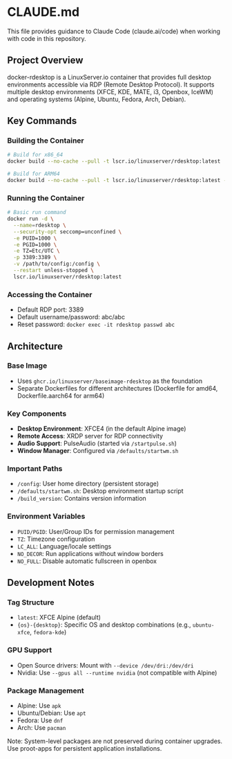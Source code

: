 # CLAUDE.md

This file provides guidance to Claude Code (claude.ai/code) when working with code in this repository.

## Project Overview

docker-rdesktop is a LinuxServer.io container that provides full desktop environments accessible via RDP (Remote Desktop Protocol). It supports multiple desktop environments (XFCE, KDE, MATE, i3, Openbox, IceWM) and operating systems (Alpine, Ubuntu, Fedora, Arch, Debian).

## Key Commands

### Building the Container

```bash
# Build for x86_64
docker build --no-cache --pull -t lscr.io/linuxserver/rdesktop:latest .

# Build for ARM64
docker build --no-cache --pull -t lscr.io/linuxserver/rdesktop:latest -f Dockerfile.aarch64 .
```

### Running the Container

```bash
# Basic run command
docker run -d \
  --name=rdesktop \
  --security-opt seccomp=unconfined \
  -e PUID=1000 \
  -e PGID=1000 \
  -e TZ=Etc/UTC \
  -p 3389:3389 \
  -v /path/to/config:/config \
  --restart unless-stopped \
  lscr.io/linuxserver/rdesktop:latest
```

### Accessing the Container

- Default RDP port: 3389
- Default username/password: abc/abc
- Reset password: `docker exec -it rdesktop passwd abc`

## Architecture

### Base Image
- Uses `ghcr.io/linuxserver/baseimage-rdesktop` as the foundation
- Separate Dockerfiles for different architectures (Dockerfile for amd64, Dockerfile.aarch64 for arm64)

### Key Components
- **Desktop Environment**: XFCE4 (in the default Alpine image)
- **Remote Access**: XRDP server for RDP connectivity
- **Audio Support**: PulseAudio (started via `/startpulse.sh`)
- **Window Manager**: Configured via `/defaults/startwm.sh`

### Important Paths
- `/config`: User home directory (persistent storage)
- `/defaults/startwm.sh`: Desktop environment startup script
- `/build_version`: Contains version information

### Environment Variables
- `PUID/PGID`: User/Group IDs for permission management
- `TZ`: Timezone configuration
- `LC_ALL`: Language/locale settings
- `NO_DECOR`: Run applications without window borders
- `NO_FULL`: Disable automatic fullscreen in openbox

## Development Notes

### Tag Structure
- `latest`: XFCE Alpine (default)
- `{os}-{desktop}`: Specific OS and desktop combinations (e.g., `ubuntu-xfce`, `fedora-kde`)

### GPU Support
- Open Source drivers: Mount with `--device /dev/dri:/dev/dri`
- Nvidia: Use `--gpus all --runtime nvidia` (not compatible with Alpine)

### Package Management
- Alpine: Use `apk`
- Ubuntu/Debian: Use `apt`
- Fedora: Use `dnf`
- Arch: Use `pacman`

Note: System-level packages are not preserved during container upgrades. Use proot-apps for persistent application installations.